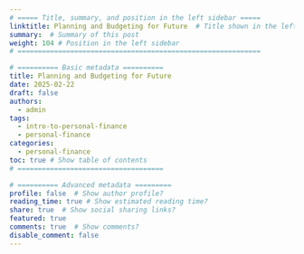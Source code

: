 ```yaml
---
# ===== Title, summary, and position in the left sidebar =====
linktitle: Planning and Budgeting for Future  # Title shown in the left sidebar menu
summary:  # Summary of this post
weight: 104 # Position in the left sidebar
# ============================================================

# ========== Basic metadata ==========
title: Planning and Budgeting for Future
date: 2025-02-22
draft: false
authors:
  - admin
tags:
  - intro-to-personal-finance
  - personal-finance
categories:
  - personal-finance
toc: true # Show table of contents
# ====================================

# ========== Advanced metadata =========
profile: false  # Show author profile?
reading_time: true # Show estimated reading time?
share: true  # Show social sharing links?
featured: true
comments: true  # Show comments?
disable_comment: false
---
```

